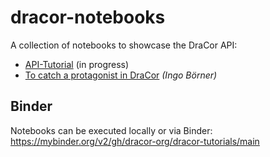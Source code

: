 # dracor-notebooks
A collection of notebooks to showcase the DraCor API:

* [API-Tutorial](https://github.com/dracor-org/dracor-notebooks/tree/main/api-tutorial) (in progress)
* [To catch a protagonist in DraCor](https://github.com/dracor-org/dracor-notebooks/tree/main/catch-a-protagonist-in-dracor) *(Ingo Börner)*

## Binder
Notebooks can be executed locally or via Binder:
https://mybinder.org/v2/gh/dracor-org/dracor-tutorials/main
